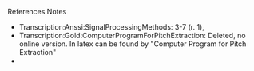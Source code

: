 References Notes

* Transcription:Anssi:SignalProcessingMethods: 3-7 (r. 1),
* Transcription:Gold:ComputerProgramForPitchExtraction: Deleted, no online version. In latex can be found by "Computer Program for Pitch Extraction"
* 